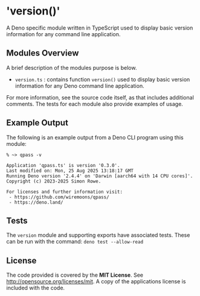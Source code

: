 # 'version()'

A Deno specific module written in TypeScript used to display basic version
information for any command line application.

## Modules Overview

A brief description of the modules purpose is below.

- `version.ts` : contains function `version()` used to display basic version
  information for any Deno command line application.

For more information, see the source code itself, as that includes additional
comments. The tests for each module also provide examples of usage.

## Example Output

The following is an example output from a Deno CLI program using this module:

```shell
% ~> qpass -v

Application 'qpass.ts' is version '0.3.0'.
Last modified on: Mon, 25 Aug 2025 13:18:17 GMT
Running Deno version '2.4.4' on 'Darwin [aarch64 with 14 CPU cores]'.
Copyright (c) 2023-2025 Simon Rowe.

For licenses and further information visit:
 - https://github.com/wiremoons/qpass/
 - https://deno.land/
```

## Tests

The `version` module and supporting exports have associated tests. These can be
run with the command: `deno test --allow-read`

## License

The code provided is covered by the **MIT License**. See
http://opensource.org/licenses/mit. A copy of the applications license is
included with the code.

